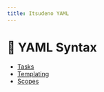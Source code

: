 ```yaml
---
title: Itsudeno YAML
---
```


# 🍙 YAML Syntax

* [Tasks](/yaml/tasks)
* [Templating](/yaml/templating)
* [Scopes](/yaml/scopes)

